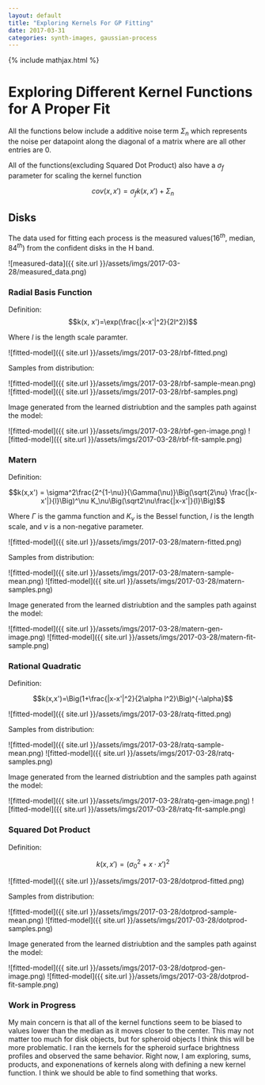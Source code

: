 ```yaml
---
layout: default
title: "Exploring Kernels For GP Fitting"
date: 2017-03-31
categories: synth-images, gaussian-process
---
```


{% include mathjax.html %}

# Exploring Different Kernel Functions for A Proper Fit

All the functions below include a additive noise term ${\Sigma_n}$ which represents the noise per datapoint along the diagonal of a matrix where are all other entries are 0. 

All of the functions(excluding Squared Dot Product) also have a $\sigma_f$ parameter for scaling the kernel function 

$$cov(x,x') = \sigma_fk(x, x') + \Sigma_n$$

## Disks

The data used for fitting each process is the measured values($16^{th}$, median, $84^{th}$) from the confident disks in the H band.

![measured-data]({{ site.url }}/assets/imgs/2017-03-28/measured_data.png)

### Radial Basis Function

Definition:
$$k(x, x')=\exp(\frac{|x-x'|^2}{2l^2})$$

Where $l$ is the length scale paramter.

![fitted-model]({{ site.url }}/assets/imgs/2017-03-28/rbf-fitted.png)

Samples from distribution:

![fitted-model]({{ site.url }}/assets/imgs/2017-03-28/rbf-sample-mean.png) ![fitted-model]({{ site.url }}/assets/imgs/2017-03-28/rbf-samples.png)


Image generated from  the learned distriubtion and the samples path against the model:

![fitted-model]({{ site.url }}/assets/imgs/2017-03-28/rbf-gen-image.png) ![fitted-model]({{ site.url }}/assets/imgs/2017-03-28/rbf-fit-sample.png)


### Matern

Definition:

$$k(x,x') = \sigma^2\frac{2^{1-\nu}}{\Gamma(\nu)}\Big(\sqrt{2\nu}
\frac{|x-x'|}{l}\Big)^\nu K_\nu\Big(\sqrt2\nu\frac{|x-x'|}{l}\Big)$$

Where $\Gamma$ is the gamma function and $K_\nu$ is the Bessel function,  $l$ is the length scale, and $\nu$ is a non-negative parameter.

![fitted-model]({{ site.url }}/assets/imgs/2017-03-28/matern-fitted.png)

Samples from distribution:

![fitted-model]({{ site.url }}/assets/imgs/2017-03-28/matern-sample-mean.png) ![fitted-model]({{ site.url }}/assets/imgs/2017-03-28/matern-samples.png)


Image generated from  the learned distriubtion and the samples path against the model:

![fitted-model]({{ site.url }}/assets/imgs/2017-03-28/matern-gen-image.png) ![fitted-model]({{ site.url }}/assets/imgs/2017-03-28/matern-fit-sample.png)

### Rational Quadratic

Definition:

$$k(x,x')=\Big(1+\frac{|x-x'|^2}{2\alpha l^2}\Big)^{-\alpha}$$



![fitted-model]({{ site.url }}/assets/imgs/2017-03-28/ratq-fitted.png)

Samples from distribution:

![fitted-model]({{ site.url }}/assets/imgs/2017-03-28/ratq-sample-mean.png) ![fitted-model]({{ site.url }}/assets/imgs/2017-03-28/ratq-samples.png)


Image generated from  the learned distriubtion and the samples path against the model:

![fitted-model]({{ site.url }}/assets/imgs/2017-03-28/ratq-gen-image.png) ![fitted-model]({{ site.url }}/assets/imgs/2017-03-28/ratq-fit-sample.png)

### Squared Dot Product

Definition:

$$k(x, x')=(\sigma_0^2+ x \cdot x')^2$$


![fitted-model]({{ site.url }}/assets/imgs/2017-03-28/dotprod-fitted.png)

Samples from distribution:

![fitted-model]({{ site.url }}/assets/imgs/2017-03-28/dotprod-sample-mean.png) ![fitted-model]({{ site.url }}/assets/imgs/2017-03-28/dotprod-samples.png)


Image generated from  the learned distriubtion and the samples path against the model:

![fitted-model]({{ site.url }}/assets/imgs/2017-03-28/dotprod-gen-image.png) ![fitted-model]({{ site.url }}/assets/imgs/2017-03-28/dotprod-fit-sample.png)

### Work in Progress

My main concern is that all of the kernel functions seem to be biased to values lower than the median as it moves closer to the center. This may not matter too much for disk objects, but for spheroid objects I think this will be more problematic. I ran the kernels for the spheroid surface brightness profiles and observed the same behavior. Right now, I am exploring, sums, products, and exponenations of kernels along with defining a new kernel function. I think we should be able to find something that works. 
